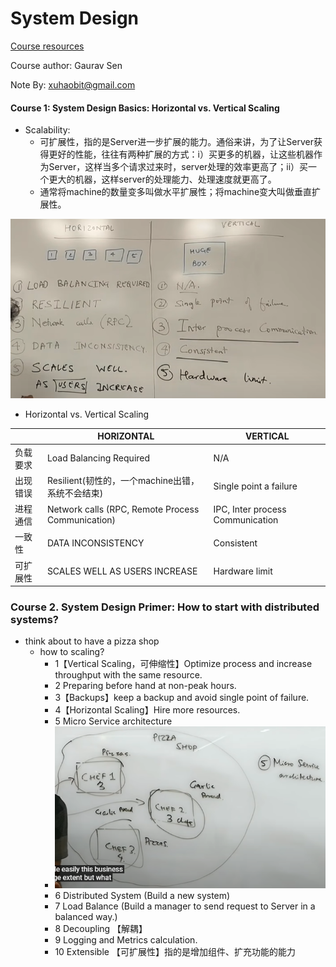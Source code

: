 # System Design

[Course resources](https://www.youtube.com/playlist?list=PLMCXHnjXnTnvo6alSjVkgxV-VH6EPyvoX)

Course author: Gaurav Sen

Note By: xuhaobit@gmail.com



#### Course 1: System Design Basics: Horizontal vs. Vertical Scaling

- Scalability: 
  - 可扩展性，指的是Server进一步扩展的能力。通俗来讲，为了让Server获得更好的性能，往往有两种扩展的方式：i）买更多的机器，让这些机器作为Server，这样当多个请求过来时，server处理的效率更高了；ii）买一个更大的机器，这样server的处理能力、处理速度就更高了。
  - 通常将machine的数量变多叫做水平扩展性；将machine变大叫做垂直扩展性。

![horizontal_vs_vertical](./imgs/horizontal_vs_vertical.png)

- Horizontal vs. Vertical Scaling

|          | HORIZONTAL                                        | VERTICAL                         |
| -------- | ------------------------------------------------- | -------------------------------- |
| 负载要求 | Load Balancing Required                           | N/A                              |
| 出现错误 | Resilient(韧性的，一个machine出错，系统不会结束)  | Single point a failure           |
| 进程通信 | Network calls (RPC, Remote Process Communication) | IPC, Inter process Communication |
| 一致性   | DATA INCONSISTENCY                                | Consistent                       |
| 可扩展性 | SCALES WELL AS USERS INCREASE                     | Hardware limit                   |



### Course 2. System Design Primer: How to start with distributed systems?

- think about to have a pizza shop
  - how to scaling?
    - 1【Vertical Scaling，可伸缩性】Optimize process  and increase throughput with the same resource.
    - 2 Preparing before hand at non-peak hours.
    - 3【Backups】keep a backup and avoid single point of failure.
    - 4【Horizontal Scaling】Hire more resources.
    - 5 Micro Service architecture
    - ![micro_service_arch](./imgs/micro_service_arch.png)
    - 6 Distributed System (Build a new system)
    - 7 Load Balance (Build a manager to send request to Server in a balanced way.)
    - 8 Decoupling 【解耦】
    - 9 Logging and Metrics calculation.
    - 10 Extensible 【可扩展性】指的是增加组件、扩充功能的能力

